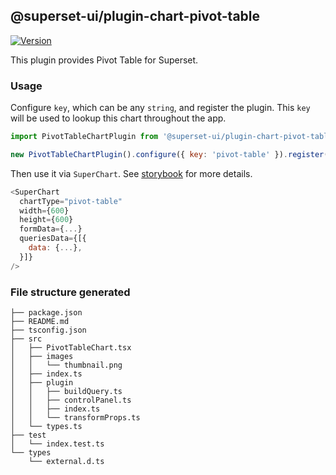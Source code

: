 ## @superset-ui/plugin-chart-pivot-table

[![Version](https://img.shields.io/npm/v/@superset-ui/plugin-chart-pivot-table.svg?style=flat-square)](https://www.npmjs.com/package/@superset-ui/plugin-chart-pivot-table)

This plugin provides Pivot Table for Superset.

### Usage

Configure `key`, which can be any `string`, and register the plugin. This `key` will be used to
lookup this chart throughout the app.

```js
import PivotTableChartPlugin from '@superset-ui/plugin-chart-pivot-table';

new PivotTableChartPlugin().configure({ key: 'pivot-table' }).register();
```

Then use it via `SuperChart`. See
[storybook](https://apache-superset.github.io/superset-ui/?selectedKind=plugin-chart-pivot-table)
for more details.

```js
<SuperChart
  chartType="pivot-table"
  width={600}
  height={600}
  formData={...}
  queriesData={[{
    data: {...},
  }]}
/>
```

### File structure generated

```
├── package.json
├── README.md
├── tsconfig.json
├── src
│   ├── PivotTableChart.tsx
│   ├── images
│   │   └── thumbnail.png
│   ├── index.ts
│   ├── plugin
│   │   ├── buildQuery.ts
│   │   ├── controlPanel.ts
│   │   ├── index.ts
│   │   └── transformProps.ts
│   └── types.ts
├── test
│   └── index.test.ts
└── types
    └── external.d.ts
```
